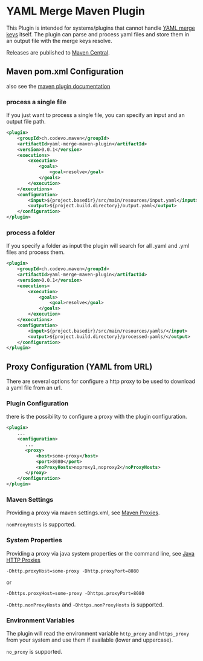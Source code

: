 # YAML Merge Maven Plugin
This Plugin is intended for systems/plugins that cannot handle [YAML merge keys](https://yaml.org/type/merge.html) itself. 
The plugin can parse and process yaml files and store them in an output file with the merge keys resolve.

Releases are published to [Maven Central](https://search.maven.org/search?q=io.github.menostos).

## Maven pom.xml Configuration
also see the [maven plugin documentation](https://menostos.github.io/yaml-merge-maven-plugin/plugin-info.html)

### process a single file
If you just want to process a single file, you can specify an input and an output file path.
```xml
<plugin>
    <groupId>ch.codevo.maven</groupId>
    <artifactId>yaml-merge-maven-plugin</artifactId>
    <version>0.0.1</version>
    <executions>
        <execution>
            <goals>
                <goal>resolve</goal>
            </goals>
        </execution>
    </executions>
    <configuration>
        <input>${project.basedir}/src/main/resources/input.yaml</input>
        <output>${project.build.directory}/output.yaml</output>
    </configuration>
</plugin>
```

### process a folder
If you specify a folder as input the plugin will search for all .yaml and .yml files and process them.
```xml
<plugin>
    <groupId>ch.codevo.maven</groupId>
    <artifactId>yaml-merge-maven-plugin</artifactId>
    <version>0.0.1</version>
    <executions>
        <execution>
            <goals>
                <goal>resolve</goal>
            </goals>
        </execution>
    </executions>
    <configuration>
        <input>${project.basedir}/src/main/resources/yamls/</input>
        <output>${project.build.directory}/processed-yamls/</output>
    </configuration>
</plugin>
```

## Proxy Configuration (YAML from URL)
There are several options for configure a http proxy to be used to download a yaml file from an url.

### Plugin Configuration
there is the possibility to configure a proxy with the plugin configuration.
```xml
<plugin>
    ...
    <configuration>
       ...
       <proxy>
           <host>some-proxy</host>
           <port>8080</port>
           <noProxyHosts>noproxy1,noproxy2</noProxyHosts>
       </proxy>
    </configuration>
</plugin>
```

### Maven Settings
Providing a proxy via maven settings.xml, see [Maven Proxies](https://maven.apache.org/guides/mini/guide-proxies.html).

``nonProxyHosts`` is supported.

### System Properties
Providing a proxy via java system properties or the command line, see [Java HTTP Proxies](https://docs.oracle.com/javase/8/docs/technotes/guides/net/proxies.html)

``-Dhttp.proxyHost=some-proxy -Dhttp.proxyPort=8080``

or

``-Dhttps.proxyHost=some-proxy -Dhttps.proxyPort=8080``

``-Dhttp.nonProxyHosts`` and ``-Dhttps.nonProxyHosts`` is supported.

### Environment Variables
The plugin will read the environment variable ``http_proxy`` and ``https_proxy`` from your system and use them if available (lower and uppercase).

``no_proxy`` is supported.